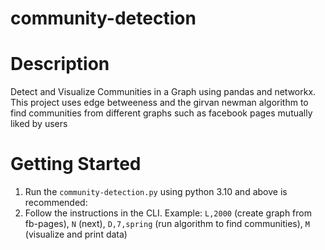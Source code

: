 # community-detection
# Description

Detect and Visualize Communities in a Graph using pandas and networkx. This project uses edge betweeness and the girvan newman algorithm to find communities from different graphs such as facebook pages mutually liked by users
   
# Getting Started

1. Run the ``community-detection.py`` using python 3.10 and above is recommended:
2. Follow the instructions in the CLI. Example: ``L,2000`` (create graph from fb-pages), ``N`` (next), ``D,7,spring`` (run algorithm to find communities), ``M`` (visualize and print data)

